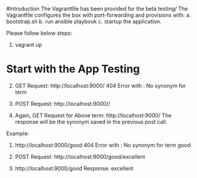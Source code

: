#Introduction
The Vagrantfile has been provided for the beta testing/
The Vagrantfile  configures the box with port-forwarding and provisions with:
 a. bootstrap.sh 
 b. run ansible playbook
 c. startup the application.

Please follow below steps:

1. vagrant up

# Start with the App Testing
2. GET Request: http://localhost:9000/<term>
   404 Error with : No synonym for term <term>

3. POST Request: http://localhost:9000/<term>/<synonym>
   
4. Again, GET Request for Above term: http://localhost:9000/<term>
   The response will be the synonym saved in the previous post call.

Example:

 1. http://localhost:9000/good
    404 Error with : No synonym for term good

 2. POST Request: http://localhost:9000/good/excellent

 3. http://localhost:9000/good
 	Response: excellent

